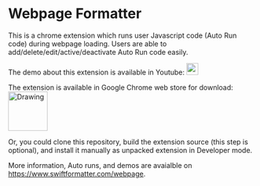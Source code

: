 # Webpage Formatter
This is a chrome extension which runs user Javascript code (Auto Run code) during webpage loading. Users are able to add/delete/edit/active/deactivate Auto Run code easily.

The demo about this extension is available in Youtube:
<a href="https://youtu.be/XHEBCcGgO9I?autoplay=1" target="_blank">
  <img src="https://www.swiftformatter.com/assets/images/youtube_social_icon_white.png" height="24px">
</a>

The extension is available in Google Chrome web store for download:<br>
<a href="https://chrome.google.com/webstore/detail/webpage-formatter/oghkhbjjhjmlonobjmkinpeaiadoolfa" target="_blank">
  <img src="https://www.swiftformatter.com/assets/images/ChromeWebStore_BadgeWBorder_v2_496x150.png" alt="Drawing" height="80px">
</a>

Or, you could clone this repository, build the extension source (this step is optional), and install it manually as unpacked extension in Developer mode.

More information, Auto runs, and demos are avaialble on https://www.swiftformatter.com/webpage.
